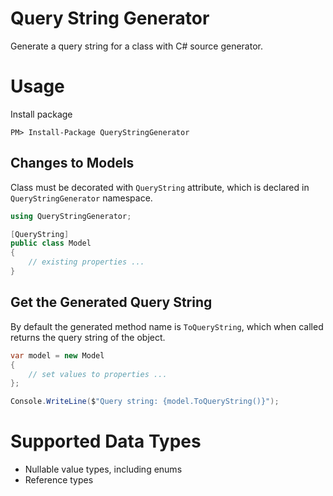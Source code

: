 # Query String Generator

Generate a query string for a class with C# source generator.

# Usage

Install package

```
PM> Install-Package QueryStringGenerator
```

## Changes to Models

Class must be decorated with `QueryString` attribute, which is declared in `QueryStringGenerator` namespace.

```csharp
using QueryStringGenerator;

[QueryString]
public class Model
{
    // existing properties ...
}
```

## Get the Generated Query String

By default the generated method name is `ToQueryString`, which when called returns the query string of the object.

```csharp
var model = new Model
{
    // set values to properties ...
};

Console.WriteLine($"Query string: {model.ToQueryString()}");
```

# Supported Data Types

- Nullable value types, including enums
- Reference types
